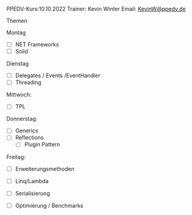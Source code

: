 PPEDV-Kurs:10.10.2022
Trainer: Kevin Winter
Email: KevinW@ppedv.de

Themen

Montag 
- [ ] NET Frameworks
- [ ] Solid 

Dienstag
- [ ] Delegates / Events /EventHandler
- [ ] Threading

Mittwoch:
- [ ] TPL

Donnerstag:
- [ ] Generics 
- [ ] Reflections
    - [ ] Plugin Pattern

Freitag: 
 - [ ] Erweiterungsmethoden
 - [ ] Linq/Lambda
 - [ ] Serialisierung
 - [ ] Optimierung / Benchmarks


















